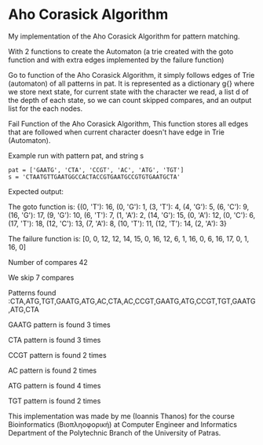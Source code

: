 # Aho Corasick Algorithm

My implementation of the Aho Corasick Algorithm for pattern matching. 

With 2 functions to create the Automaton (a trie created with the goto function and with extra edges implemented by the 
failure function)

Go to function of the Aho Corasick Algorithm, it  simply follows edges of Trie (automaton)  of all patterns in pat. It is 
represented as a dictionary g{} where we store next state, for current state with the character we read, a list d of the 
depth of each state, so we can count skipped compares, and an output list for the each nodes.

Fail Function of the Aho Corasick Algorithm, This function stores all edges that are followed when current character doesn't 
have edge in Trie (Automaton).

Example run with pattern pat, and string s

    pat = ['GAATG', 'CTA', 'CCGT', 'AC', 'ATG', 'TGT']
    s = 'CTAATGTTGAATGGCCACTACCGTGAATGCCGTGTGAATGCTA'
Expected output:

The goto function is:
{(0, 'T'): 16, (0, 'G'): 1, (3, 'T'): 4, (4, 'G'): 5, (6, 'C'): 9, (16, 'G'): 17, (9, 'G'): 10, (6, 'T'): 7, (1, 'A'): 2, (14, 'G'): 15, (0, 'A'): 12, (0, 'C'): 6, (17, 'T'): 18, (12, 'C'): 13, (7, 'A'): 8, (10, 'T'): 11, (12, 'T'): 14, (2, 'A'): 3}

The failure function is:
[0, 0, 12, 12, 14, 15, 0, 16, 12, 6, 1, 16, 0, 6, 16, 17, 0, 1, 16, 0]

Number of compares 42

We skip 7 compares

Patterns found :CTA,ATG,TGT,GAATG,ATG,AC,CTA,AC,CCGT,GAATG,ATG,CCGT,TGT,GAATG,ATG,CTA

GAATG pattern is found 3 times 

CTA pattern is found 3 times 

CCGT pattern is found 2 times 

AC pattern is found 2 times 

ATG pattern is found 4 times 

TGT pattern is found 2 times 


This implementation was made by me (Ioannis Thanos) for the course Bioinformatics (Βιοπληοφορική) at Computer Engineer and
Informatics Department of the Polytechnic Branch of the University of Patras. 
